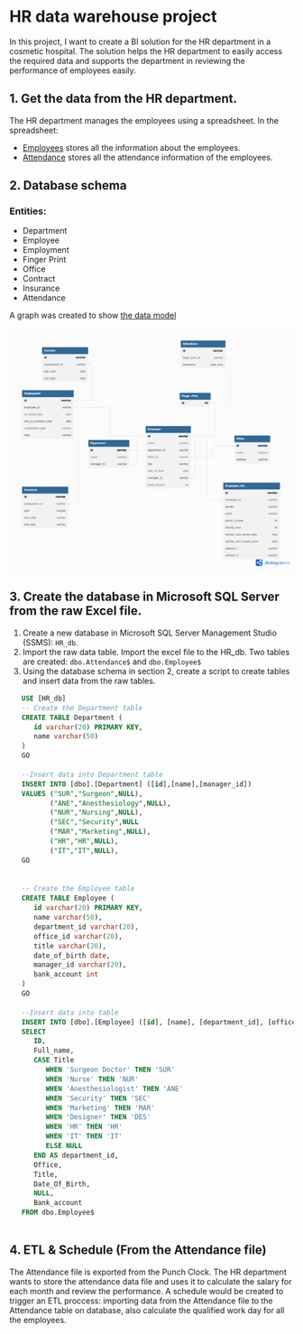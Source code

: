 # HR data warehouse project
In this project, I want to create a BI solution for the HR department in a cosmetic hospital. The solution helps the HR department to easily access the required data and supports the department in reviewing the performance of employees easily. 

## 1. Get the data from the HR department. 
The HR department manages the employees using a spreadsheet. In the spreadsheet:
- [Employees](https://docs.google.com/spreadsheets/d/1DJYTOcLgxjPA6KuPBIxC4kz67pX6i5E1KOzKzdORkYk/edit#gid=716097444) stores all the information about the employees. 
- [Attendance](https://docs.google.com/spreadsheets/d/1DJYTOcLgxjPA6KuPBIxC4kz67pX6i5E1KOzKzdORkYk/edit#gid=1114897994) stores all the attendance information of the employees. 

## 2. Database schema

### Entities: 
- Department
- Employee
- Employment
- Finger Print
- Office
- Contract
- Insurance
- Attendance 

A graph was created to show [the data model](https://dbdiagram.io/d/64574475dca9fb07c4a301cd)


![Data Model](Database_Schema.jpeg)

## 3. Create the database in Microsoft SQL Server from the raw Excel file. 
1. Create a new database in Microsoft SQL Server Management Studio (SSMS): ```HR_db```.
2. Import the raw data table. Import the excel file to the HR_db. Two tables are created: ```dbo.Attendance$``` and ```dbo.Employee$``` 
3. Using the database schema in section 2, create a script to create tables and insert data from the raw tables.
```sql
   USE [HR_db] 
   -- Create the Department table
   CREATE TABLE Department (
      id varchar(20) PRIMARY KEY, 
      name varchar(50)
   )
   GO
   
   --Insert data into Department table
   INSERT INTO [dbo].[Department] ([id],[name],[manager_id]) 
   VALUES ("SUR","Surgeon",NULL),
          ("ANE","Anesthesiology",NULL),
          ("NUR","Nursing",NULL),
          ("SEC","Security",NULL
          ("MAR","Marketing",NULL),
          ("HR","HR",NULL),
          ("IT","IT",NULL),
   GO
   
   
   -- Create the Employee table
   CREATE TABLE Employee (
      id varchar(20) PRIMARY KEY,
      name varchar(50),
      department_id varchar(20),
      office_id varchar(20), 
      title varchar(20),
      date_of_birth date,
      manager_id varchar(20),
      bank_account int
   )    
   GO
   
   --Insert data into table
   INSERT INTO [dbo].[Employee] ([id], [name], [department_id], [office_id], [title], [date_of_birth], [manager_id], [bank_account])
   SELECT 
      ID,
      Full_name,
      CASE Title
         WHEN 'Surgeon Doctor' THEN 'SUR'
         WHEN 'Nurse' THEN 'NUR'
         WHEN 'Anesthesiologist' THEN 'ANE'
         WHEN 'Security' THEN 'SEC'
         WHEN 'Marketing' THEN 'MAR'
         WHEN 'Designer' THEN 'DES'
         WHEN 'HR' THEN 'HR'
         WHEN 'IT' THEN 'IT'
         ELSE NULL
      END AS department_id,
      Office,
      Title,
      Date_Of_Birth,
      NULL, 
      Bank_account
   FROM dbo.Employee$
   
```
## 4. ETL & Schedule (From the Attendance file)
The Attendance file is exported from the Punch Clock. The HR department wants to store the attendance data file and uses it to calculate the salary for each month and review the performance. A schedule would be created to trigger an ETL proccess: importing data from the Attendance file to the Attendance table on database, also calculate the qualified work day for all the employees. 
